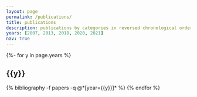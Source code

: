 ```yaml
---
layout: page
permalink: /publications/
title: publications
description: publications by categories in reversed chronological order. generated by jekyll-scholar.
years: [2007, 2013, 2018, 2020, 2021]
nav: true
---
```

<!-- _pages/publications.md -->
<div class="publications">

{%- for y in page.years %}
  <h2 class="year">{{y}}</h2>
  {% bibliography -f papers -q @*[year={{y}}]* %}
{% endfor %}

</div>
